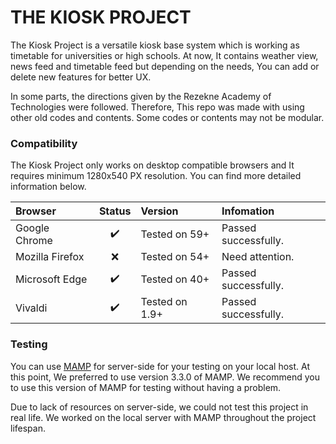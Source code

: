 # THE KIOSK PROJECT

The Kiosk Project is a versatile kiosk base system which is working as timetable for universities or high schools. At now, It contains weather view, news feed and timetable feed but depending on the needs, You can add or delete new features for better UX.

In some parts, the directions given by the Rezekne Academy of Technologies were followed. Therefore, This repo was made with using other old codes and contents. Some codes or contents may not be modular.

### Compatibility

The Kiosk Project only works on desktop compatible browsers and It requires minimum 1280x540 PX resolution. You can find more detailed information below.

Browser | Status | Version | Infomation
:--- | :---: | :--- | :---
Google Chrome | :heavy_check_mark: | Tested on 59+ | Passed successfully.
Mozilla Firefox | :x: | Tested on 54+ | Need attention.
Microsoft Edge | :heavy_check_mark: | Tested on 40+ | Passed successfully.
Vivaldi | :heavy_check_mark: | Tested on 1.9+ | Passed successfully.

### Testing

You can use [MAMP](https://www.mamp.info) for server-side for your testing on your local host. At this point, We preferred to use version 3.3.0 of MAMP. We recommend you to use this version of MAMP for testing without having a problem.

Due to lack of resources on server-side, we could not test this project in real life. We worked on the local server with MAMP throughout the project lifespan.


